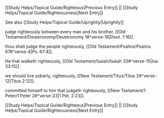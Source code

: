 [[Study Helps/Topical Guide/Righteous|Previous Entry]]  ||  [[Study Helps/Topical Guide/Righteousness|Next Entry]]

 See also [[Study Helps/Topical Guide/Uprightly|Uprightly]]

 judge righteously between every man and his brother, [[Old Testament/Deuteronomy/Deuteronomy 1#^verse-16|Deut. 1:16]].

 thou shalt judge the people righteously, [[Old Testament/Psalms/Psalms 67#^verse-4|Ps. 67:4]].

 He that walketh righteously, [[Old Testament/Isaiah/Isaiah 33#^verse-15|Isa. 33:15]].

 we should live soberly, righteously, [[New Testament/Titus/Titus 2#^verse-12|Titus 2:12]].

 committed himself to him that judgeth righteously, [[New Testament/1 Peter/1 Peter 2#^verse-23|1 Pet. 2:23]].

[[Study Helps/Topical Guide/Righteous|Previous Entry]]  ||  [[Study Helps/Topical Guide/Righteousness|Next Entry]]
